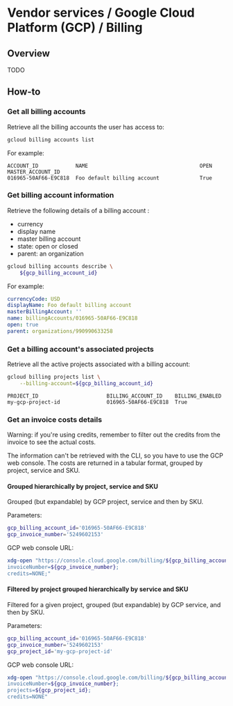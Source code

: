 # Vendor services / Google Cloud Platform (GCP) / Billing

## Overview

TODO

## How-to

### Get all billing accounts

Retrieve all the billing accounts the user has access to:

```sh
gcloud billing accounts list
```

For example:

```text
ACCOUNT_ID            NAME                                    OPEN  MASTER_ACCOUNT_ID
016965-50AF66-E9C818  Foo default billing account             True
```

### Get billing account information

Retrieve the following details of a billing account :

- currency
- display name
- master billing account
- state: open or closed
- parent: an organization

```sh
gcloud billing accounts describe \
    ${gcp_billing_account_id}
```

For example:

```yaml
currencyCode: USD
displayName: Foo default billing account
masterBillingAccount: ''
name: billingAccounts/016965-50AF66-E9C818
open: true
parent: organizations/990990633258
```

### Get a billing account's associated projects

Retrieve all the active projects associated with a billing account:

```sh
gcloud billing projects list \
    --billing-account=${gcp_billing_account_id}
```

```text
PROJECT_ID                      BILLING_ACCOUNT_ID    BILLING_ENABLED
my-gcp-project-id               016965-50AF66-E9C818  True
```

### Get an invoice costs details

Warning: if you're using credits, remember to filter out the credits from the invoice to see the
actual costs.

The information can't be retrieved with the CLI, so you have to use the GCP web console.
The costs are returned in a tabular format, grouped by project, service and SKU.

#### Grouped hierarchically by project, service and SKU

Grouped (but expandable) by GCP project, service and then by SKU.

Parameters:

```sh
gcp_billing_account_id='016965-50AF66-E9C818'
gcp_invoice_number='5249602153'
```

GCP web console URL:

```sh
xdg-open "https://console.cloud.google.com/billing/${gcp_billing_account_id}/reports/tabular;
invoiceNumber=${gcp_invoice_number};
credits=NONE;"
```

#### Filtered by project grouped hierarchically by service and SKU

Filtered for a given project, grouped (but expandable) by GCP service, and then by SKU.

Parameters:

```sh
gcp_billing_account_id='016965-50AF66-E9C818'
gcp_invoice_number='5249602153'
gcp_project_id='my-gcp-project-id'
```

GCP web console URL:

```sh
xdg-open "https://console.cloud.google.com/billing/${gcp_billing_account_id}/reports/tabular;
invoiceNumber=${gcp_invoice_number};
projects=${gcp_project_id};
credits=NONE"
```
